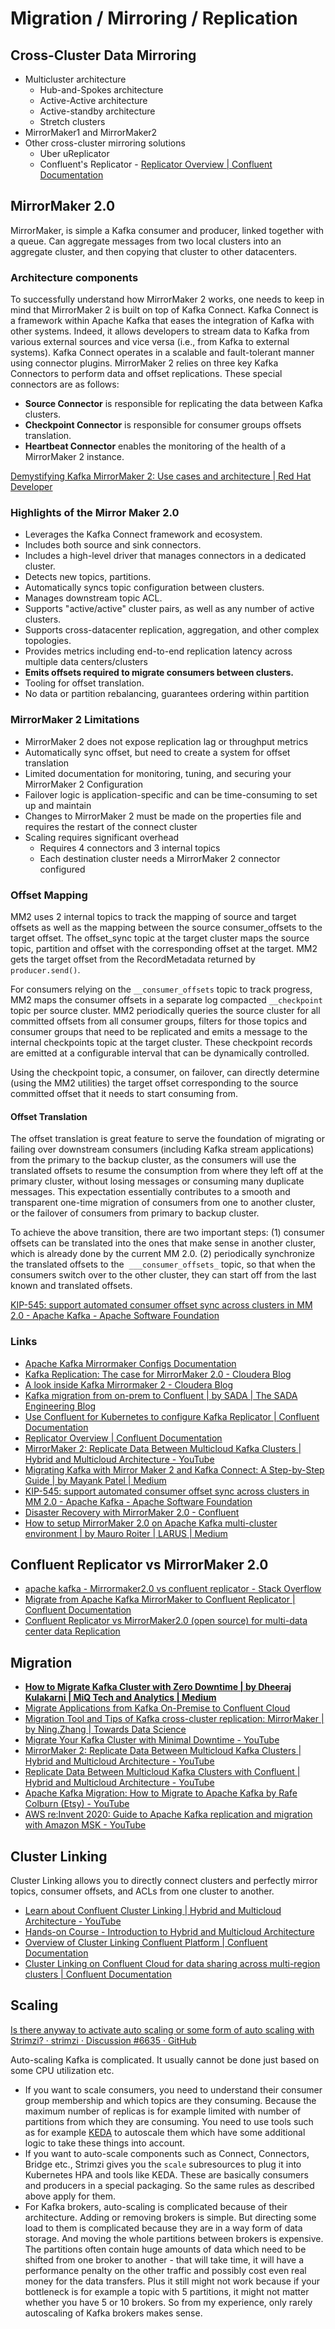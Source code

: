 # Migration / Mirroring / Replication

## Cross-Cluster Data Mirroring

- Multicluster architecture
    - Hub-and-Spokes architecture
    - Active-Active architecture
    - Active-standby architecture
    - Stretch clusters
- MirrorMaker1 and MirrorMaker2
- Other cross-cluster mirroring solutions
    - Uber uReplicator
    - Confluent's Replicator - [Replicator Overview | Confluent Documentation](https://docs.confluent.io/platform/current/multi-dc-deployments/replicator/index.html)

## MirrorMaker 2.0

MirrorMaker, is simple a Kafka consumer and producer, linked together with a queue. Can aggregate messages from two local clusters into an aggregate cluster, and then copying that cluster to other datacenters.

### Architecture components

To successfully understand how MirrorMaker 2 works, one needs to keep in mind that MirrorMaker 2 is built on top of Kafka Connect. Kafka Connect is a framework within Apache Kafka that eases the integration of Kafka with other systems. Indeed, it allows developers to stream data to Kafka from various external sources and vice versa (i.e., from Kafka to external systems). Kafka Connect operates in a scalable and fault-tolerant manner using connector plugins. MirrorMaker 2 relies on three key Kafka Connectors to perform data and offset replications. These special connectors are as follows:

- **Source Connector** is responsible for replicating the data between Kafka clusters.
- **Checkpoint Connector** is responsible for consumer groups offsets translation.
- **Heartbeat Connector** enables the monitoring of the health of a MirrorMaker 2 instance.

[Demystifying Kafka MirrorMaker 2: Use cases and architecture | Red Hat Developer](https://developers.redhat.com/articles/2023/11/13/demystifying-kafka-mirrormaker-2-use-cases-and-architecture#architecture_design_scenarios)

### Highlights of the Mirror Maker 2.0

- Leverages the Kafka Connect framework and ecosystem.
- Includes both source and sink connectors.
- Includes a high-level driver that manages connectors in a dedicated cluster.
- Detects new topics, partitions.
- Automatically syncs topic configuration between clusters.
- Manages downstream topic ACL.
- Supports "active/active" cluster pairs, as well as any number of active clusters.
- Supports cross-datacenter replication, aggregation, and other complex topologies.
- Provides metrics including end-to-end replication latency across multiple data centers/clusters
- **Emits offsets required to migrate consumers between clusters.**
- Tooling for offset translation.
- No data or partition rebalancing, guarantees ordering within partition

### MirrorMaker 2 Limitations

- MirrorMaker 2 does not expose replication lag or throughput metrics
- Automatically sync offset, but need to create a system for offset translation
- Limited documentation for monitoring, tuning, and securing your MirrorMaker 2 Configuration
- Failover logic is application-specific and can be time-consuming to set up and maintain
- Changes to MirrorMaker 2 must be made on the properties file and requires the restart of the connect cluster
- Scaling requires significant overhead
    - Requires 4 connectors and 3 internal topics
    - Each destination cluster needs a MirrorMaker 2 connector configured

### Offset Mapping

MM2 uses 2 internal topics to track the mapping of source and target offsets as well as the mapping between the source consumer_offsets to the target offset. The offset_sync topic at the target cluster maps the source topic, partition and offset with the corresponding offset at the target. MM2 gets the target offset from the RecordMetadata returned by `producer.send()`.

For consumers relying on the `__consumer_offsets` topic to track progress, MM2 maps the consumer offsets in a separate log compacted `__checkpoint` topic per source cluster. MM2 periodically queries the source cluster for all committed offsets from all consumer groups, filters for those topics and consumer groups that need to be replicated and emits a message to the internal checkpoints topic at the target cluster. These checkpoint records are emitted at a configurable interval that can be dynamically controlled.

Using the checkpoint topic, a consumer, on failover, can directly determine (using the MM2 utilities) the target offset corresponding to the source committed offset that it needs to start consuming from.

#### Offset Translation

The offset translation is great feature to serve the foundation of migrating or failing over downstream consumers (including Kafka stream applications) from the primary to the backup cluster, as the consumers will use the translated offsets to resume the consumption from where they left off at the primary cluster, without losing messages or consuming many duplicate messages. This expectation essentially contributes to a smooth and transparent one-time migration of consumers from one to another cluster, or the failover of consumers from primary to backup cluster.

To achieve the above transition, there are two important steps: (1) consumer offsets can be translated into the ones that make sense in another cluster, which is already done by the current MM 2.0. (2) periodically synchronize the translated offsets to the  `___consumer_offsets_` topic, so that when the consumers switch over to the other cluster, they can start off from the last known and translated offsets.

[KIP-545: support automated consumer offset sync across clusters in MM 2.0 - Apache Kafka - Apache Software Foundation](https://cwiki.apache.org/confluence/display/KAFKA/KIP-545%3A+support+automated+consumer+offset+sync+across+clusters+in+MM+2.0)

### Links

- [Apache Kafka Mirrormaker Configs Documentation](https://kafka.apache.org/documentation/#mirrormakerconfigs)
- [Kafka Replication: The case for MirrorMaker 2.0 - Cloudera Blog](https://blog.cloudera.com/kafka-replication-the-case-for-mirrormaker-2-0/)
- [A look inside Kafka Mirrormaker 2 - Cloudera Blog](https://blog.cloudera.com/a-look-inside-kafka-mirrormaker-2/)
- [Kafka migration from on-prem to Confluent | by SADA | The SADA Engineering Blog](https://engineering.sada.com/kafka-migration-from-on-prem-to-confluent-1bd03c3689f3)
- [Use Confluent for Kubernetes to configure Kafka Replicator | Confluent Documentation](https://docs.confluent.io/operator/current/co-configure-replicator.html)
- [Replicator Overview | Confluent Documentation](https://docs.confluent.io/platform/current/multi-dc-deployments/replicator/index.html)
- [MirrorMaker 2: Replicate Data Between Multicloud Kafka Clusters | Hybrid and Multicloud Architecture - YouTube](https://www.youtube.com/watch?v=epfif3Vnd0s)
- [Migrating Kafka with Mirror Maker 2 and Kafka Connect: A Step-by-Step Guide | by Mayank Patel | Medium](https://medium.com/@maxy_ermayank/migrating-kafka-with-mirror-maker-2-and-kafka-connect-a-step-by-step-guide-c43e1b91555a)
- [KIP-545: support automated consumer offset sync across clusters in MM 2.0 - Apache Kafka - Apache Software Foundation](https://cwiki.apache.org/confluence/display/KAFKA/KIP-545%3A+support+automated+consumer+offset+sync+across+clusters+in+MM+2.0)
- [Disaster Recovery with MirrorMaker 2.0 - Confluent](https://www.confluent.io/kafka-summit-lon19/disaster-recovery-with-mirrormaker-2-0/)
- [How to setup MirrorMaker 2.0 on Apache Kafka multi-cluster environment | by Mauro Roiter | LARUS | Medium](https://medium.com/larus-team/how-to-setup-mirrormaker-2-0-on-apache-kafka-multi-cluster-environment-87712d7997a4)

## Confluent Replicator vs MirrorMaker 2.0

- [apache kafka - Mirrormaker2.0 vs confluent replicator - Stack Overflow](https://stackoverflow.com/questions/60211903/mirrormaker2-0-vs-confluent-replicator)
- [Migrate from Apache Kafka MirrorMaker to Confluent Replicator | Confluent Documentation](https://docs.confluent.io/platform/current/multi-dc-deployments/replicator/migrate-replicator.html)
- [Confluent Replicator vs MirrorMaker2.0 (open source) for multi-data center data Replication](https://www.linkedin.com/pulse/confluent-replicator-vs-mirrormaker20-open-source-center-ishan-gandhi/)

## Migration

- **[How to Migrate Kafka Cluster with Zero Downtime | by Dheeraj Kulakarni | MiQ Tech and Analytics | Medium](https://medium.com/miq-tech-and-analytics/how-to-migrate-kafka-cluster-with-zero-downtime-38653dfe9a76)**
- [Migrate Applications from Kafka On-Premise to Confluent Cloud](https://blogit.michelin.io/migrate-your-applications-from-kafka-onprem-to-a-manage-service/)
- [Migration Tool and Tips of Kafka cross-cluster replication: MirrorMaker | by Ning.Zhang | Towards Data Science](https://towardsdatascience.com/migration-tool-and-tips-of-kafka-cross-cluster-replication-mirrormaker-7e0157eecf19)
- [Migrate Your Kafka Cluster with Minimal Downtime - YouTube](https://www.youtube.com/watch?v=oqRiagSnYfQ)
- [MirrorMaker 2: Replicate Data Between Multicloud Kafka Clusters | Hybrid and Multicloud Architecture - YouTube](https://www.youtube.com/watch?v=epfif3Vnd0s&ab_channel=Confluent)
- [Replicate Data Between Multicloud Kafka Clusters with Confluent | Hybrid and Multicloud Architecture - YouTube](https://www.youtube.com/watch?v=cZatGgveaLg&ab_channel=Confluent)
- [Apache Kafka Migration: How to Migrate to Apache Kafka by Rafe Colburn (Etsy) - YouTube](https://www.youtube.com/watch?v=Q0eH9xhZUjg&ab_channel=DataCouncil)
- [AWS re:Invent 2020: Guide to Apache Kafka replication and migration with Amazon MSK - YouTube](https://www.youtube.com/watch?v=CmcJb9Ge3jI&ab_channel=AWSEvents)

## Cluster Linking

Cluster Linking allows you to directly connect clusters and perfectly mirror topics, consumer offsets, and ACLs from one cluster to another.

- [Learn about Confluent Cluster Linking | Hybrid and Multicloud Architecture - YouTube](https://www.youtube.com/watch?v=D8VeBdDg7xI&ab_channel=Confluent)
- [Hands-on Course - Introduction to Hybrid and Multicloud Architecture](https://developer.confluent.io/courses/hybrid-cloud/intro/)
- [Overview of Cluster Linking Confluent Platform | Confluent Documentation](https://docs.confluent.io/platform/current/multi-dc-deployments/cluster-linking/index.html)
- [Cluster Linking on Confluent Cloud for data sharing across multi-region clusters | Confluent Documentation](https://docs.confluent.io/cloud/current/multi-cloud/cluster-linking/index.html)

## Scaling

[Is there anyway to activate auto scaling or some form of auto scaling with Strimzi? · strimzi · Discussion #6635 · GitHub](https://github.com/orgs/strimzi/discussions/6635)

Auto-scaling Kafka is complicated. It usually cannot be done just based on some CPU utilization etc.

- If you want to scale consumers, you need to understand their consumer group membership and which topics are they consuming. Because the maximum number of replicas is for example limited with number of partitions from which they are consuming. You need to use tools such as for example [KEDA](https://keda.sh/) to autoscale them which have some additional logic to take these things into account.
- If you want to auto-scale components such as Connect, Connectors, Bridge etc., Strimzi gives you the `scale` subresources to plug it into Kubernetes HPA and tools like KEDA. These are basically consumers and producers in a special packaging. So the same rules as described above apply for them.
- For Kafka brokers, auto-scaling is complicated because of their architecture. Adding or removing brokers is simple. But directing some load to them is complicated because they are in a way form of data storage. And moving the whole partitions between brokers is expensive. The partitions often contain huge amounts of data which need to be shifted from one broker to another - that will take time, it will have a performance penalty on the other traffic and possibly cost even real money for the data transfers. Plus it still might not work because if your bottleneck is for example a topic with 5 partitions, it might not matter whether you have 5 or 10 brokers. So from my experience, only rarely autoscaling of Kafka brokers makes sense.

